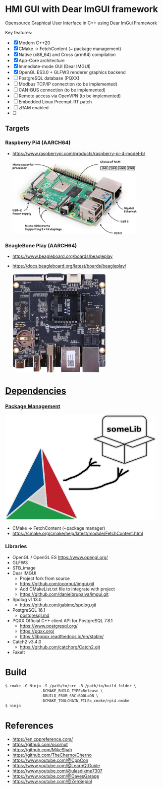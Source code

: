 # HMI GUI with Dear ImGUI framework

Opensource Graphical User Interface in C++ using Dear ImGui Framework

Key features:

- [x] Modern C++20
- [x] CMake -> FetchContent (~ package management)
- [x] Native (x86_64) and Cross (arm64) compilation
- [x] App-Core architecture
- [x] Immediate-mode GUI (Dear IMGUI)
- [x] OpenGL ES3.0 + GLFW3 renderer graphics backend
- [ ] PostgreSQL database (PQXX)
- [ ] Modbus TCP/IP connection (to be implemented)
- [ ] CAN-BUS connection (to be implemented)
- [ ] Remote access via OpenVPN (to be implemented)
- [ ] Embedded Linux Preempt-RT patch
- [ ] zRAM enabled
- [ ] 

## Targets

### Raspberry Pi4 (AARCH64)

- https://www.raspberrypi.com/products/raspberry-pi-4-model-b/

  <img src="./resources/raspberry.png" width="400" >

### BeagleBone Play (AARCH64)

- https://www.beagleboard.org/boards/beagleplay
- https://docs.beagleboard.org/latest/boards/beagleplay/

  <img src="./resources/beagleplay.png" width="300" >

# [Dependencies](_docs/dependencies.md)

### [Package Management](https://decovar.dev/blog/2021/03/08/cmake-cpp-library/)

![cmake_lib.png](resources/cmake_lib.png)

- CMake -> FetchContent (~package manager)
- https://cmake.org/cmake/help/latest/module/FetchContent.html

### Libraries

- OpenGL / OpenGL ES https://www.opengl.org/
- GLFW3
- STB_image
- Dear IMGUI
    - Project fork from source
    - https://github.com/ocornut/imgui.git
    - Add CMakeList.txt file to integrate with project
    - https://github.com/danielbrupaiva/imgui.git
- Spdlog v1.13.0
    - https://github.com/gabime/spdlog.git
- PostgreSQL 16.1
    - [postgresql.md](_docs/postgresql.md)
- PQXX Official C++ client API for PostgreSQL 7.8.1
    - https://www.postgresql.org/
    - https://pqxx.org/
    - https://libpqxx.readthedocs.io/en/stable/
- Catch2 v3.4.0
    - https://github.com/catchorg/Catch2.git
- FakeIt

# Build

    $ cmake -G Ninja -S /path/to/src -B /path/to/build_folder \
                    -DCMAKE_BUILD_TYPE=Release \
                    -DBUILD_FROM_SRC:BOOL=ON \
                    -DCMAKE_TOOLCHAIN_FILE=_cmake/rpi4.cmake                    
    $ ninja

# References

- https://en.cppreference.com/
- https://github.com/ocornut
- https://github.com/MikeShah
- https://github.com/TheCherno/Cherno
- https://www.youtube.com/@CppCon
- https://www.youtube.com/@LearnQtGuide
- https://www.youtube.com/@ulasdikme7307
- https://www.youtube.com/@DavesGarage
- https://www.youtube.com/@ZenSepiol